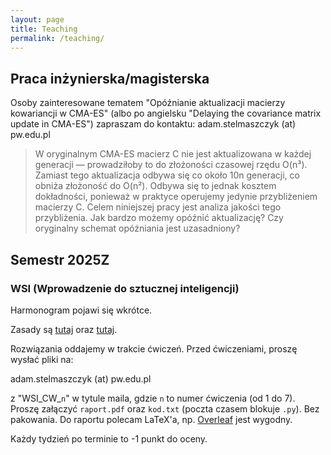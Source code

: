 ```yaml
---
layout: page
title: Teaching
permalink: /teaching/
---
```


## Praca inżynierska/magisterska

Osoby zainteresowane tematem "Opóźnianie aktualizacji macierzy kowariancji w CMA-ES" (albo po angielsku "Delaying the covariance matrix update in CMA-ES") zapraszam do kontaktu: adam.stelmaszczyk (at) pw.edu.pl

> W oryginalnym CMA-ES macierz C nie jest aktualizowana w każdej generacji — prowadziłoby to do złożoności czasowej rzędu O(n³). Zamiast tego aktualizacja odbywa się co około 10n generacji, co obniża złożoność do O(n²). Odbywa się to jednak kosztem dokładności, ponieważ w praktyce operujemy jedynie przybliżeniem macierzy C. Celem niniejszej pracy jest analiza jakości tego przybliżenia. Jak bardzo możemy opóźnić aktualizację? Czy oryginalny schemat opóźniania jest uzasadniony?

## Semestr 2025Z

### WSI (Wprowadzenie do sztucznej inteligencji)

Harmonogram pojawi się wkrótce.

Zasady są [tutaj](https://staff.elka.pw.edu.pl/~rbiedrzy/WSI) oraz [tutaj](https://staff.elka.pw.edu.pl/~rbiedrzy/WSI_CW).

Rozwiązania oddajemy w trakcie ćwiczeń. Przed ćwiczeniami, proszę wysłać pliki na:

adam.stelmaszczyk (at) pw.edu.pl

z "WSI_CW_`n`" w tytule maila, gdzie `n` to numer ćwiczenia (od 1 do 7). Proszę załączyć `raport.pdf` oraz `kod.txt` (poczta czasem blokuje `.py`). Bez pakowania. Do raportu polecam LaTeX'a, np. [Overleaf](https://overleaf.com) jest wygodny.

Każdy tydzień po terminie to -1 punkt do oceny.

<!-- 

### AISDI (Algorytmy i struktury danych)

Harmonogram:

Nr| Data  | Temat |
--|-------|-------|
1 | 10.03 | Ćwiczenie wstępne i rozdanie zadania 1 "Sortowanie" |
2 | 24.03 | Oddanie zadania 1 "Sortowanie" i rozdanie zadania 2 "Kopce" |
3 | 07.04 | Oddanie zadania 2 "Kopce" i rozdanie zadania 3 "Drzewa" |
4 | 28.04 | Oddanie zadania 3 "Drzewa" i rozdanie zadania 4 "Grafy" |
5 | 12.05 | Oddanie zadania 4 "Grafy" i rozdanie zadania 5 "Turing" |
6 | 02.06 | Oddanie zadania 5 "Turing" |
7 | 09.06 | Termin zapasowy |

Zasady i zadania 1-4 są [tutaj](https://staff.elka.pw.edu.pl/~djagodzi/didactic/AISDI25L.html). 

Zadanie 5 jest [tutaj](/teaching/turing).

Obydwie osoby z pary powinny być obecne przy oddawaniu, każdy dostaje osobną ocenę. W przypadku nieobecności, nieobecna osoba może oddać później, z uwzględnieniem -20% maksymalnej oceny za każdy tydzień spoźnienia dla tej osoby. 

-->
